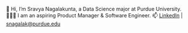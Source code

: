 

<!--
**snagalak/snagalak** is a ✨ _special_ ✨ repository because its `README.md` (this file) appears on your GitHub profile.

Here are some ideas to get you started:

- 🔭 I’m currently working on ...
- 🌱 I’m currently learning ...
- 👯 I’m looking to collaborate on ...
- 🤔 I’m looking for help with ...
- 💬 Ask me about ...
- 📫 How to reach me: ...
- 😄 Pronouns: ...
- ⚡ Fun fact: ...
-->

👋 Hi, I’m Sravya Nagalakunta, a Data Science major at Purdue University.
👩🏻‍💻 I am an aspiring Product Manager & Software Engineer.
📫 [LinkedIn](https://www.linkedin.com/in/sravyanagalakunta/) | [snagalak@purdue.edu](mailto:snagalak@purdue.edu)

